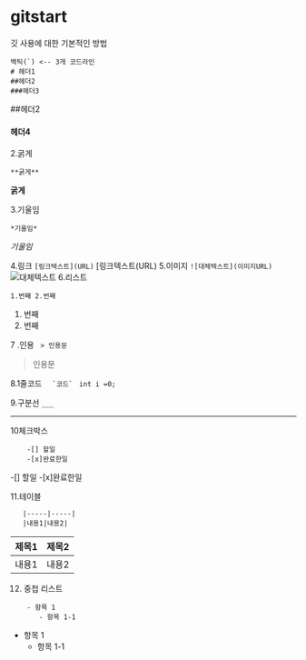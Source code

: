 # gitstart
깃 사용에 대한 기본적인 방법

```
백틱(`) <-- 3개 코드라인
# 헤더1
##헤더2
###헤더3
```
##헤더2
#### 헤더4

2.굵게
```
**굵게**
```
**굵게**

3.기울임
```
*기울임*
```
*기울임*

4.링크
```[링크텍스트](URL)```
[링크텍스트(URL)
5.이미지
```![대체텍스트](이미지URL)```
![대체텍스트](이미지URL)
6.리스트

```1.번째 2.번째```
1. 번째
2. 번째

7 .인용
``` > 인용문```
>인용문
>

8.1줄코드
```   `코드`  ```
`int i =0;`

9.구분선
```___```
___
10체크박스
```
    -[] 할일
    -[x]완료한일
```

-[] 할일
-[x]완료한일

11.테이블
```|제목1|제목2|
   |-----|-----|
   |내용1|내용2|
```
|제목1|제목2|
|-----|-----|
|내용1|내용2|

12. 중첩 리스트
```
    - 항목 1
       - 항목 1-1
```
- 항목 1
  - 항목 1-1
